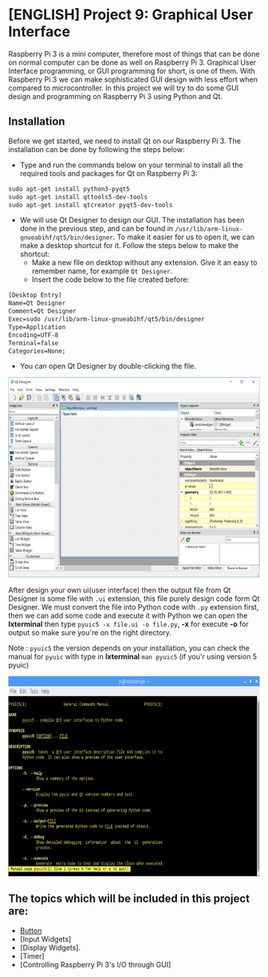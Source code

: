 # [ENGLISH] Project 9: Graphical User Interface
Raspberry Pi 3 is a mini computer, therefore most of things that can be done on normal computer can be done as well on Raspberry Pi 3. Graphical User Interface programming, or GUI programming for short, is one of them. With Raspberry Pi 3 we can make sophisticated GUI design with less effort when compared to microcontroller. In this project we will try to do some GUI design and programming on Raspberry Pi 3 using Python and Qt.

## Installation
Before we get started, we need to install Qt on our Raspberry Pi 3. The installation can be done by following the steps below:
* Type and run the commands below on your terminal to install all the required tools and packages for Qt on Raspberry Pi 3:
```
sudo apt-get install python3-pyqt5
sudo apt-get install qttools5-dev-tools
sudo apt-get install qtcreator pyqt5-dev-tools
```
* We will use Qt Designer to design our GUI. The installation has been done in the previous step, and can be found in ```/usr/lib/arm-linux-gnueabihf/qt5/bin/designer```. To make it easier for us to open it, we can make a desktop shortcut for it. Follow the steps below to make the shortcut:
    * Make a new file on desktop without any extension. Give it an easy to remember name, for example ```Qt Designer```.
    * Insert the code below to the file created before:
```
[Desktop Entry]
Name=Qt Designer
Comment=Qt Designer
Exec=sudo /usr/lib/arm-linux-gnueabihf/qt5/bin/designer
Type=Application
Encoding=UTF-8
Terminal=false
Categories=None;
```
* You can open Qt Designer by double-clicking the file.

<img src="/images/Qt.png" height="400">

After design your own ui(user interface) then the output file from Qt Designer is some file with ```.ui``` extension, this file purely design code form Qt Designer. We must convert the file into Python code with ```.py``` extension first,  then we can add some code and execute it with Python we can open the **lxterminal** then type ```pyuic5 -x file.ui -o file.py```, **-x** for execute **-o** for output so make sure you're on the right directory.

Note : ```pyuic5``` the version depends on your installation, you can check the manual for ```pyuic``` with type in **lxterminal** ```man pyuic5``` (if you'r using version 5 pyuic)

<img src="/images/manpyuic5.PNG" height="400">

## The topics which will be included in this project are:
* [Button](/09_Graphical_User_Interface/Button/)
* [Input Widgets]
* [Display Widgets].
* [Timer]
* [Controlling Raspberry Pi 3's I/O through GUI]
